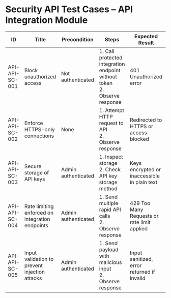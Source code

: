# Security API Test Cases – API Integration Module

| ID               | Title                                           | Precondition                        | Steps                                                         | Expected Result                           | Actual Result | Status |
|-------------------|-------------------------------------------------|-------------------------------------|---------------------------------------------------------------|-------------------------------------------|---------------|--------|
| API-API-SC-001    | Block unauthorized access                       | Not authenticated                   | 1. Call protected integration endpoint without token <br> 2. Observe response | 401 Unauthorized error |               |        |
| API-API-SC-002    | Enforce HTTPS-only connections                  | None                                | 1. Attempt HTTP request to API <br> 2. Observe response | Redirected to HTTPS or access blocked |               |        |
| API-API-SC-003    | Secure storage of API keys                      | Admin authenticated                 | 1. Inspect storage <br> 2. Check API key storage method | Keys encrypted or inaccessible in plain text |               |        |
| API-API-SC-004    | Rate limiting enforced on integration endpoints | Admin authenticated                 | 1. Send multiple rapid API calls <br> 2. Observe response | 429 Too Many Requests or rate limit applied |               |        |
| API-API-SC-005    | Input validation to prevent injection attacks   | Admin authenticated                 | 1. Send payload with malicious input <br> 2. Observe response | Input sanitized, error returned if invalid |               |        |